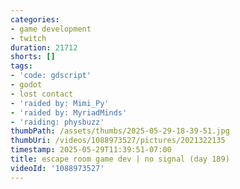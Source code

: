 ```yaml
---
categories:
- game development
- twitch
duration: 21712
shorts: []
tags:
- 'code: gdscript'
- godot
- lost contact
- 'raided by: Mimi_Py'
- 'raided by: MyriadMinds'
- 'raiding: physbuzz'
thumbPath: /assets/thumbs/2025-05-29-18-39-51.jpg
thumbUri: /videos/1088973527/pictures/2021322135
timestamp: 2025-05-29T11:39:51-07:00
title: escape room game dev | no signal (day 189)
videoId: '1088973527'
---
```

